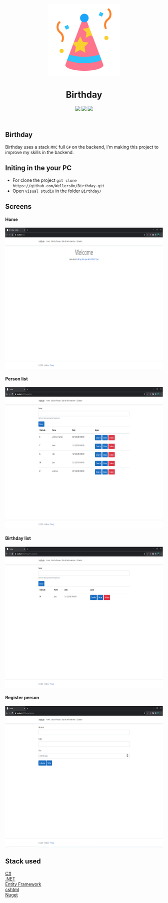 <p align="center">
    <img src="./Images/birthday.svg" height="230"/>
</p>
<p>
   <h1 align="center">Birthday</h1>
<p/>
<p align="center">
    <img src="https://img.shields.io/github/last-commit/wellers0n/Birthday.svg"/>
    <img src="https://img.shields.io/github/license/wellers0n/Birthday"/>
    <a href="https://twitter.com/wellers0n_" target="_blank">
        <img src="https://img.shields.io/twitter/url/https/wellers0n_.svg?style=social"/>
    </a>
</p>
    
<br/>

## Birthday
   Birthday uses a stack `MVC` full `C#` on the backend, I'm making this project to improve
   my skills in the backend.
   
## Initing in the your PC

- For clone the project `git clone https://github.com/Wellers0n/Birthday.git`
- Open `visual studio` in the folder `Birthday/`

## Screens

#### Home
  <p align="center">
    <img src="./Images/Capturar.PNG" height="450"/>
  </p>
  
#### Person list
  <p align="center">
      <img src="./Images/lista de pessoas.PNG" height="450"/>
  </p>
  
#### Birthday list
  <p align="center">
      <img src="./Images/lista de birthday.PNG" height="450"/>
  </p>
  
  #### Register person
  <p align="center">
      <img src="./Images/cadastro.PNG" height="450"/>
  </p>
  
## Stack used

[C#](https://docs.microsoft.com/pt-br/dotnet/csharp/)<br/>
[.NET](https://docs.microsoft.com/pt-br/dotnet/)<br/>
[Entity Framework](https://docs.microsoft.com/pt-br/ef/core/)<br/>
[cshtml](https://docs.microsoft.com/en-us/aspnet/core/mvc/views/razor?view=aspnetcore-5.0)<br/>
[Nuget](https://docs.microsoft.com/en-us/nuget/)<br/>

